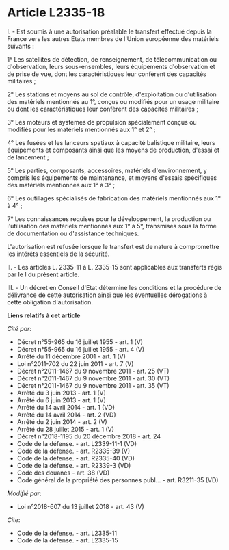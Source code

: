 # Article L2335-18

I. - Est soumis à une autorisation préalable le transfert effectué depuis la France vers les autres Etats membres de l'Union
européenne des matériels suivants :

1° Les satellites de détection, de renseignement, de télécommunication ou d'observation, leurs sous-ensembles, leurs
équipements d'observation et de prise de vue, dont les caractéristiques leur confèrent des capacités militaires ;

2° Les stations et moyens au sol de contrôle, d'exploitation ou d'utilisation des matériels mentionnés au 1°, conçus ou
modifiés pour un usage militaire ou dont les caractéristiques leur confèrent des capacités militaires ;

3° Les moteurs et systèmes de propulsion spécialement conçus ou modifiés pour les matériels mentionnés aux 1° et 2° ;

4° Les fusées et les lanceurs spatiaux à capacité balistique militaire, leurs équipements et composants ainsi que les moyens
de production, d'essai et de lancement ;

5° Les parties, composants, accessoires, matériels d'environnement, y compris les équipements de maintenance, et moyens
d'essais spécifiques des matériels mentionnés aux 1° à 3° ;

6° Les outillages spécialisés de fabrication des matériels mentionnés aux 1° à 4° ;

7° Les connaissances requises pour le développement, la production ou l'utilisation des matériels mentionnés aux 1° à 5°,
transmises sous la forme de documentation ou d'assistance techniques.

L'autorisation est refusée lorsque le transfert est de nature à compromettre les intérêts essentiels de la sécurité.

II. - Les articles L. 2335-11 à L. 2335-15 sont applicables aux transferts régis par le I du présent article.

III. - Un décret en Conseil d'Etat détermine les conditions et la procédure de délivrance de cette autorisation ainsi que les
éventuelles dérogations à cette obligation d'autorisation.

**Liens relatifs à cet article**

_Cité par_:

  - Décret n°55-965 du 16 juillet 1955 - art. 1 (V)
  - Décret n°55-965 du 16 juillet 1955 - art. 4 (V)
  - Arrêté du 11 décembre 2001 - art. 1 (V)
  - Loi n°2011-702 du 22 juin 2011 - art. 7 (V)
  - Décret n°2011-1467 du 9 novembre 2011 - art. 25 (VT)
  - Décret n°2011-1467 du 9 novembre 2011 - art. 30 (VT)
  - Décret n°2011-1467 du 9 novembre 2011 - art. 35 (VT)
  - Arrêté du 3 juin 2013 - art. 1 (V)
  - Arrêté du 6 juin 2013 - art. 1 (V)
  - Arrêté du 14 avril 2014 - art. 1 (VD)
  - Arrêté du 14 avril 2014 - art. 2 (VD)
  - Arrêté du 2 juin 2014 - art. 2 (V)
  - Arrêté du 28 juillet 2015 - art. 1 (V)
  - Décret n°2018-1195 du 20 décembre 2018 - art. 24
  - Code de la défense. - art. L2339-11-1 (VD)
  - Code de la défense. - art. R2335-39 (V)
  - Code de la défense. - art. R2335-40 (VD)
  - Code de la défense. - art. R2339-3 (VD)
  - Code des douanes - art. 38 (VD)
  - Code général de la propriété des personnes publ... - art. R3211-35 (VD)

_Modifié par_:

  - Loi n°2018-607 du 13 juillet 2018 - art. 43 (V)

_Cite_:

  - Code de la défense. - art. L2335-11
  - Code de la défense. - art. L2335-15
